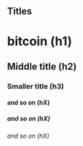 ## Titles
# bitcoin (h1)
## Middle title (h2)
### Smaller title (h3)
#### and so on (hX)
##### and so on (hX)
###### and so on (hX)